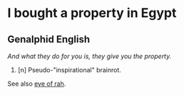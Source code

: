 # I bought a property in Egypt
## Genalphid English

*And what they do for you is, they give you the property.*

1. [n] Pseudo-"inspirational" brainrot.

See also [eye of rah](eye-of-rah.md).